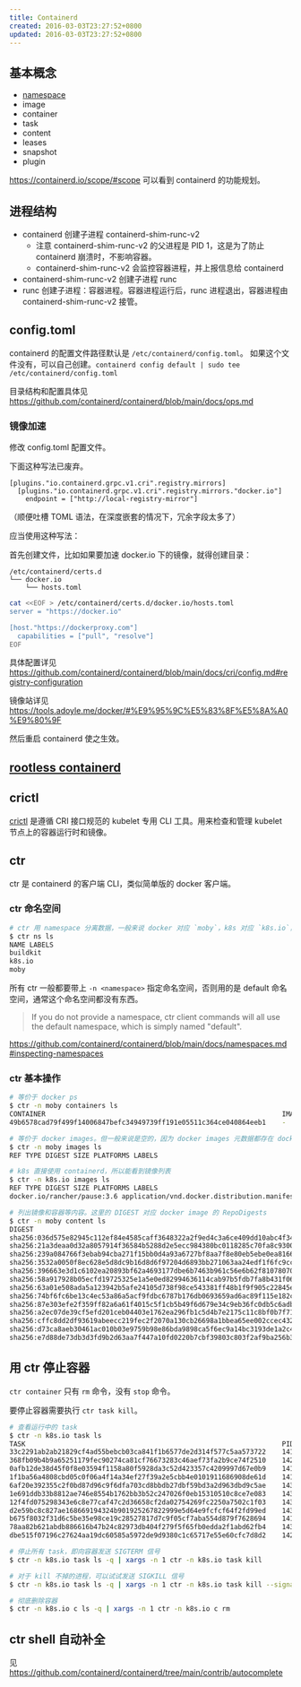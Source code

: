 ```yaml
---
title: Containerd
created: 2016-03-03T23:27:52+0800
updated: 2016-03-03T23:27:52+0800
---
```


## 基本概念

- [namespace](#ctr-命名空间)
- image
- container
- task
- content
- leases
- snapshot
- plugin

https://containerd.io/scope/#scope 可以看到 containerd 的功能规划。

## 进程结构

- containerd 创建子进程 containerd-shim-runc-v2
  - 注意 containerd-shim-runc-v2 的父进程是 PID 1，这是为了防止 containerd 崩溃时，不影响容器。
  - containerd-shim-runc-v2 会监控容器进程，并上报信息给 containerd
- containerd-shim-runc-v2 创建子进程 runc
- runc 创建子进程：容器进程。容器进程运行后，runc 进程退出，容器进程由 containerd-shim-runc-v2 接管。

## config.toml

containerd 的配置文件路径默认是 `/etc/containerd/config.toml`。
如果这个文件没有，可以自己创建。`containerd config default | sudo tee /etc/containerd/config.toml`

目录结构和配置具体见 https://github.com/containerd/containerd/blob/main/docs/ops.md

### 镜像加速

修改 config.toml 配置文件。

下面这种写法已废弃。

```
[plugins."io.containerd.grpc.v1.cri".registry.mirrors]
  [plugins."io.containerd.grpc.v1.cri".registry.mirrors."docker.io"]
    endpoint = ["http://local-registry-mirror"]
```

（顺便吐槽 TOML 语法，在深度嵌套的情况下，冗余字段太多了）

应当使用这种写法：

首先创建文件，比如如果要加速 docker.io 下的镜像，就得创建目录：

```
/etc/containerd/certs.d
└── docker.io
    └── hosts.toml
```

```sh
cat <<EOF > /etc/containerd/certs.d/docker.io/hosts.toml
server = "https://docker.io"

[host."https://dockerproxy.com"]
  capabilities = ["pull", "resolve"]
EOF
```

具体配置详见 https://github.com/containerd/containerd/blob/main/docs/cri/config.md#registry-configuration

镜像站详见 https://tools.adoyle.me/docker/#%E9%95%9C%E5%83%8F%E5%8A%A0%E9%80%9F

然后重启 containerd 使之生效。

## [rootless containerd](./rootless-containerd.md)

## crictl

[crictl](https://github.com/kubernetes-sigs/cri-tools/blob/master/docs/crictl.md) 是遵循 CRI 接口规范的 kubelet 专用 CLI 工具。用来检查和管理 kubelet 节点上的容器运行时和镜像。

## ctr

ctr 是 containerd 的客户端 CLI，类似简单版的 docker 客户端。

### ctr 命名空间

```sh
# ctr 用 namespace 分离数据，一般来说 docker 对应 `moby`，k8s 对应 `k8s.io`，buildkit 对应 `buildkit`。
$ ctr ns ls
NAME LABELS
buildkit
k8s.io
moby
```

所有 ctr 一般都要带上 `-n <namespace>` 指定命名空间，否则用的是 default 命名空间，通常这个命名空间都没有东西。

> If you do not provide a namespace, ctr client commands will all use the default namespace, which is simply named "default".

https://github.com/containerd/containerd/blob/main/docs/namespaces.md#inspecting-namespaces

### ctr 基本操作

```sh
# 等价于 docker ps
$ ctr -n moby containers ls
CONTAINER                                                           IMAGE    RUNTIME
49b6578cad79f499f14006847befc34949739ff191e05511c364ce040864eeb1    -        io.containerd.runc.v2

# 等价于 docker images。但一般来说是空的，因为 docker images 元数据都存在 docker 的 data 目录，不在 containerd 的目录下。
$ ctr -n moby images ls
REF TYPE DIGEST SIZE PLATFORMS LABELS

# k8s 直接使用 containerd，所以能看到镜像列表
$ ctr -n k8s.io images ls
REF TYPE DIGEST SIZE PLATFORMS LABELS
docker.io/rancher/pause:3.6 application/vnd.docker.distribution.manifest.list.v2+json sha256:036d575e82945c112ef84e4585caff3648322a2f9ed4c3a6ce409dd10abc4f34 292.4 KiB linux/amd64,linux/s390x,windows/amd64 io.cri-containerd.image=managed

# 列出镜像和容器等内容。这里的 DIGEST 对应 docker image 的 RepoDigests
$ ctr -n moby content ls
DIGEST                                                                  SIZE    AGE             LABELS
sha256:036d575e82945c112ef84e4585caff3648322a2f9ed4c3a6ce409dd10abc4f34 1.452kB 2 hours         -
sha256:21a3deaa0d32a8057914f36584b5288d2e5ecc984380bc0118285c70fa8c9300 1.638kB 7 days          -
sha256:239a084766f3ebab94cba271f15bb0d4a93a6727bf8aa7f8e80eb5ebe0ea8166 1.076kB 7 days          -
sha256:3532a0050f8ec628e5d8dc9b16d8d6f97204d6893bb271063aa24edf1f6fc9cc 1.047kB 24 hours        -
sha256:396663e3d1c6102ea20893bf62a4693177dbe6b7463b961c56e6b62f81078070 4.501kB 7 days          -
sha256:58a917928b05ecfd19725325e1a5e0ed82994636114cab97b5fdb7fa8b431f06 946B    7 days          -
sha256:63a01e508ada5a123942b5afe24105d738f98ce543381ff48b1f9f905c22845e 1.159kB 2 hours         -
sha256:74bf6fc6be13c4ec53a86a5acf9fdbc6787b176db0693659ad6ac89f115e182c 526B    2 hours         -
sha256:87e303efe2f359ff82a6a61f4015c5f1cb5b49f6d679e34c9eb36fc0db5c6adb 740B    7 days          -
sha256:a2ec07de39cf5efd201ceb04403e1762ea296fb1c5d4b7e2175c11c8bf0b7f71 1.638kB 7 days          -
sha256:cffc8dd2df93619abeecc219fec2f2070a130cb26698a1bbea65ee002ccec432 736B    24 hours        -
sha256:d73ca8aeb30461ac010b03e9759b98e86bda9898ca5f6ec9a14bc3193de1a2c4 1.862kB 7 days          -
sha256:e7d88de73db3d3fd9b2d63aa7f447a10fd0220b7cbf39803c803f2af9ba256b3 528B    7 days          -
```

## 用 ctr 停止容器

`ctr container` 只有 `rm` 命令，没有 `stop` 命令。

要停止容器需要执行 `ctr task kill`。

```sh
# 查看运行中的 task
$ ctr -n k8s.io task ls
TASK                                                                PID       STATUS
33c2291ab2ab21829cf4ad55bebcb03ca841f1b6577de2d314f577c5aa573722    141842    RUNNING
368fb09b4b9a65251179fec90274ca81cf76673283c46aef73fa2b9ce74f2510    142118    RUNNING
0afb12de38d45f0f8e03594f1158a80f5928da3c52d423357c4209997d67e0b9    141807    RUNNING
1f1ba56a4808cbd05c0f06a4f14a34ef27f39a2e5cbb4e0101911686908de61d    141991    RUNNING
6af20e392355c2f0bd87d96c9f6dfa703cd8bbdb27dbf59bd3a2d963dbd9c5ae    143557    RUNNING
1e691ddb33b8812ae746e8554b1762bb3b52c247026f0eb15310510c8ce7e083    143641    RUNNING
12f4fd075298343e6c8e77caf47c2d36658cf2da02754269fc2250a7502c1f03    143672    RUNNING
d2e59bc8c827ae168669194324b901925267822999e5d64e9fcfcf64f2fd99ed    143508    RUNNING
b675f8032f31d6c5be35e98ce19c28527817d7c9f05cf7aba554d879f7628694    141990    RUNNING
78aa82b621abdb886616b47b24c82973db404f279f5f65fb0edda2f1abd62fb4    143594    RUNNING
dbe515f07196c27624aa19dc60585a5972de9d9380c1c65717e55e60cfc7d8d2    142114    RUNNING

# 停止所有 task，即向容器发送 SIGTERM 信号
$ ctr -n k8s.io task ls -q | xargs -n 1 ctr -n k8s.io task kill

# 对于 kill 不掉的进程，可以试试发送 SIGKILL 信号
$ ctr -n k8s.io task ls -q | xargs -n 1 ctr -n k8s.io task kill --signal SIGKILL

# 彻底删除容器
$ ctr -n k8s.io c ls -q | xargs -n 1 ctr -n k8s.io c rm
```

## ctr shell 自动补全

见 https://github.com/containerd/containerd/tree/main/contrib/autocomplete
